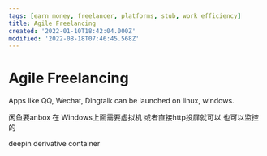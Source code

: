 ```yaml
---
tags: [earn money, freelancer, platforms, stub, work efficiency]
title: Agile Freelancing
created: '2022-01-10T18:42:04.000Z'
modified: '2022-08-18T07:46:45.568Z'
---
```


# Agile Freelancing

Apps like QQ, Wechat, Dingtalk can be launched on linux, windows.

闲鱼要anbox 在 Windows上面需要虚拟机 或者直接http投屏就可以 也可以监控的

deepin derivative container
